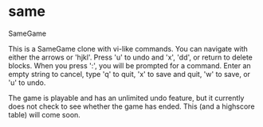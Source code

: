 # same
SameGame

This is a SameGame clone with vi-like commands. You can navigate with either the arrows or 'hjkl'. Press 'u' to undo and 'x', 'dd', or return to delete blocks. When you press ':', you will be prompted for a command. Enter an empty string to cancel, type 'q' to quit, 'x' to save and quit,  'w' to save, or 'u' to undo.

The game is playable and has an unlimited undo feature, but it currently does not check to see whether the game has ended. This (and a highscore table) will come soon.

